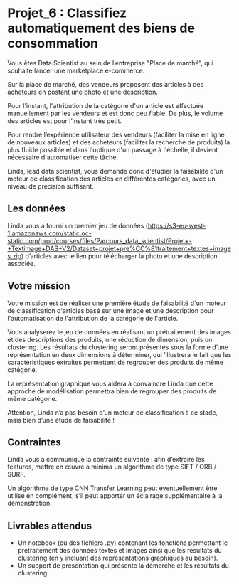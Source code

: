 # Projet_6 : Classifiez automatiquement des biens de consommation

Vous êtes Data Scientist au sein de l’entreprise "Place de marché”, qui souhaite lancer une marketplace e-commerce.

Sur la place de marché, des vendeurs proposent des articles à des acheteurs en postant une photo et une description.

Pour l'instant, l'attribution de la catégorie d'un article est effectuée manuellement par les vendeurs et est donc peu fiable. De plus, le volume des articles est pour l’instant très petit.

Pour rendre l’expérience utilisateur des vendeurs (faciliter la mise en ligne de nouveaux articles) et des acheteurs (faciliter la recherche de produits) la plus fluide possible et dans l'optique d'un passage à l'échelle, il devient nécessaire d'automatiser cette tâche.

Linda, lead data scientist, vous demande donc d'étudier la faisabilité d'un moteur de classification des articles en différentes catégories, avec un niveau de précision suffisant.

## Les données

Linda vous a fourni un premier jeu de données (https://s3-eu-west-1.amazonaws.com/static.oc-static.com/prod/courses/files/Parcours_data_scientist/Projet+-+Textimage+DAS+V2/Dataset+projet+pre%CC%81traitement+textes+images.zip) d’articles avec le lien pour télécharger la photo et une description associée.

## Votre mission

Votre mission est de réaliser une première étude de faisabilité d'un moteur de classification d'articles basé sur une image et une description pour l'automatisation de l'attribution de la catégorie de l'article.

Vous analyserez le jeu de données en réalisant un prétraitement des images et des descriptions des produits, une réduction de dimension, puis un clustering. Les résultats du clustering seront présentés sous la forme d’une représentation en deux dimensions à déterminer, qui ’illustrera le fait que les caractéristiques extraites permettent de regrouper des produits de même catégorie.

La représentation graphique vous aidera à convaincre Linda que cette approche de modélisation permettra bien de regrouper des produits de même catégorie.

Attention, Linda n’a pas besoin d’un moteur de classification à ce stade, mais bien d’une étude de faisabilité !

## Contraintes

Linda vous a communiqué la contrainte suivante : afin d’extraire les features, mettre en œuvre a minima un algorithme de type SIFT / ORB / SURF.

Un algorithme de type CNN Transfer Learning peut éventuellement être utilisé en complément, s’il peut apporter un éclairage supplémentaire à la démonstration.

## Livrables attendus
- Un notebook (ou des fichiers .py) contenant les fonctions permettant le prétraitement des données textes et images ainsi que les résultats du clustering (en y incluant des représentations graphiques au besoin).
- Un support de présentation qui présente la démarche et les résultats du clustering.
